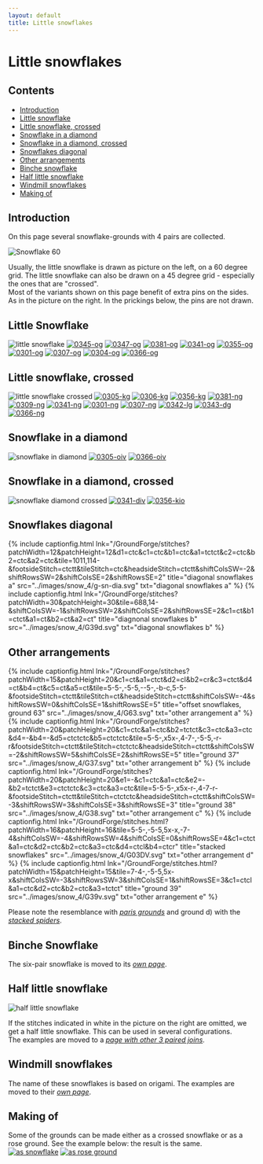```yaml
---
layout: default
title: Little snowflakes
---
```


# Little snowflakes

## Contents

* [Introduction](#introduction)
* [Little snowflake](#little-snowflake)
* [Little snowflake, crossed](#little-snowflake-crossed)
* [Snowflake in a diamond](#snowflake-in-a-diamond)
* [Snowflake in a diamond, crossed](#snowflake-in-a-diamond-crossed)
* [Snowflakes diagonal](#snowflakes-diagonal)
* [Other arrangements](#other-arrangements)
* [Binche snowflake](#binche-snowflake)
* [Half little snowflake](#half-little-snowflake)
* [Windmill snowflakes](#windmill-snowflakes)
* [Making of](#making-of)

## Introduction

On this page several snowflake-grounds with 4 pairs are collected.     

![Snowflake 60][p-snow-60]

Usually, the little snowflake is drawn as picture on the left, on a 60 degree grid. The little snowflake can also be drawn on a 45 degree grid - especially the ones that are "crossed".    
Most of the variants shown on this page benefit of extra pins on the sides. As in the picture on the right. In the prickings below, the pins are not drawn. 

<p style="clear: both"></p>

[p-snow-60]: ../images/snow_4/w-little-snow.png?align=right "snowflake drawing"

## Little Snowflake

![little snowflake][p-little-snow]
[![0345-og][P-0345-og]][T-0345-og] 
[![0347-og][P-0347-og]][T-0347-og] 
[![0381-og][P-0381-og]][T-0381-og] 
[![0341-og][P-0341-og]][T-0341-og] 
[![0355-og][P-0355-og]][T-0355-og] 
[![0301-og][P-0301-og]][T-0301-og] 
[![0307-og][P-0307-og]][T-0307-og] 
[![0304-og][P-0304-og]][T-0304-og] 
[![0366-og][P-0366-og]][T-0366-og]
<p style="clear: both"></p>

[p-little-snow]: ../images/snow_4/g-sn-oo.svg?align=right "little snowflake"
[P-0345-og]: ../images/snow_4/0345-og.png "0345-O"
[P-0347-og]: ../images/snow_4/0347-og.png "0347-O"
[P-0381-og]: ../images/snow_4/0381-og.png "0381-O"
[P-0341-og]: ../images/snow_4/0341-og.png "half stitch spider, 0341-O"
[P-0304-og]: ../images/snow_4/0304-og.png "0304-O"
[P-0355-og]: ../images/snow_4/0355-og.png "0355-O"
[P-0301-og]: ../images/snow_4/0301-og.png "s Gravenmoers, 0301-O"
[P-0307-og]: ../images/snow_4/0307-og.png "0307-O"
[P-0366-og]: ../images/snow_4/0366-og.png "0366-O"

[T-0345-og]: /GroundForge/stitches?patchWidth=12&patchHeight=20&c1=cr&a1=cl&b2=ctc&c3=c&a3=c&d4=tct&b4=tct&tile=5-5-,-5--,B-C-,-5-5&footsideStitch=ctctt&tileStitch=ct&headsideStitch=ctctt&shiftColsSW=-2&shiftRowsSW=4&shiftColsSE=2&shiftRowsSE=4
[T-0347-og]: /GroundForge/stitches?patchWidth=12&patchHeight=20&c1=c&a1=c&b2=ctc&c3=c&a3=c&d4=tct&b4=tct&tile=5-5-,-5--,B-C-,-5-5&footsideStitch=ctctt&tileStitch=ct&headsideStitch=ctctt&shiftColsSW=-2&shiftRowsSW=4&shiftColsSE=2&shiftRowsSE=4
[T-0381-og]: /GroundForge/stitches?patchWidth=12&patchHeight=20&c1=ct&a1=ct&b2=ct&c3=ct&a3=ct&d4=ct&b4=ct&tile=5-5-,-5--,B-C-,-5-5&footsideStitch=ctctt&tileStitch=ct&headsideStitch=ctctt&shiftColsSW=-2&shiftRowsSW=4&shiftColsSE=2&shiftRowsSE=4
[T-0341-og]: /GroundForge/stitches?patchWidth=12&patchHeight=16&c1=ctr&a1=ctl&b2=ctct&c3=ct&a3=ct&d4=ct&b4=ct&tile=5-5-,-5--,B-C-,-5-5&footsideStitch=ctctt&tileStitch=ct&headsideStitch=ctctt&shiftColsSW=-2&shiftRowsSW=4&shiftColsSE=2&shiftRowsSE=4
[T-0304-og]: /GroundForge/stitches?patchWidth=12&patchHeight=16&c1=cr&a1=cl&b2=c&c3=c&a3=c&d4=ctct&b4=tctc&tile=5-5-,-5--,B-C-,-5-5&footsideStitch=ctctt&tileStitch=c&headsideStitch=ctctt&shiftColsSW=-2&shiftRowsSW=4&shiftColsSE=2&shiftRowsSE=4
[T-0355-og]: /GroundForge/stitches?patchWidth=12&patchHeight=16&c1=cr&a1=cl&b2=ctc&c3=c&a3=c&d4=tctct&b4=tctct&tile=5-5-,-5--,B-C-,-5-5&footsideStitch=ctctt&tileStitch=ctct&headsideStitch=ctctt&shiftColsSW=-2&shiftRowsSW=4&shiftColsSE=2&shiftRowsSE=4
[T-0301-og]: /GroundForge/stitches?patchWidth=12&patchHeight=16&c1=ctr&a1=ctl&b2=ct&c3=ct&a3=ct&d4=cttct&b4=cttct&tile=5-5-,-5--,B-C-,-5-5&footsideStitch=ctctt&tileStitch=ctct&headsideStitch=ctctt&shiftColsSW=-2&shiftRowsSW=4&shiftColsSE=2&shiftRowsSE=4
[T-0307-og]: /GroundForge/stitches?patchWidth=12&patchHeight=16&c1=ct&a1=ct&b2=ctct&c3=c&a3=c&d4=tctct&b4=tctct&tile=5-5-,-5--,B-C-,-5-5&footsideStitch=ctctt&tileStitch=ctct&headsideStitch=ctctt&shiftColsSW=-2&shiftRowsSW=4&shiftColsSE=2&shiftRowsSE=4
[T-0366-og]: /GroundForge/stitches?patchWidth=16&patchHeight=20&c1=ctc&a1=ctc&b2=tctct&c3=ctc&a3=ctc&d4=ctc&b4=ctc&tile=5-5-,-5--,B-C-,-5-5&footsideStitch=ctctt&tileStitch=ctc&headsideStitch=ctctt&shiftColsSW=-2&shiftRowsSW=4&shiftColsSE=2&shiftRowsSE=4

## Little snowflake, crossed

![little snowflake crossed][p-sn-cr]
[![0305-kg][P-0305-kg]][T-0305-kg]
[![0306-kg][P-0306-kg]][T-0306-kg] 
[![0356-kg][P-0356-kg]][T-0356-kg] 
[![0381-ng][P-0381-ng]][T-0381-ng] 
[![0309-ng][P-0309-ng]][T-0309-ng] 
[![0341-ng][P-0341-ng]][T-0341-ng] 
[![0301-ng][P-0301-ng]][T-0301-ng] 
[![0307-ng][P-0307-ng]][T-0307-ng] 
[![0342-lg][P-0342-lg]][T-0342-lg] 
[![0343-dg][P-0343-dg]][T-0343-dg] 
[![0366-ng][P-0366-ng]][T-0366-ng] 
<p style="clear: both"></p>

[p-sn-cr]: ../images/snow_4/g-sn-cr.svg?align=right "little snowflake, crossed"
[P-0305-kg]: ../images/snow_4/0305-kg.png "0305-K"
[P-0306-kg]: ../images/snow_4/0306-kg.png "0306-K"
[P-0356-kg]: ../images/snow_4/0356-kg.png "0356-K"
[P-0381-ng]: ../images/snow_4/0381-ng.png "0381-N"
[P-0309-ng]: ../images/snow_4/0309-ng.png "0309-N"
[P-0341-ng]: ../images/snow_4/0341-ng.png "0341-N"
[P-0301-ng]: ../images/snow_4/0301-ng.png "s Gravenmoers, 0301-N"
[P-0307-ng]: ../images/snow_4/0307-ng.png "0307-N"
[P-0342-lg]: ../images/snow_4/0342-lg.png "0342-L"
[P-0343-dg]: ../images/snow_4/0343-dg.png "0343-D"
[P-0366-ng]: ../images/snow_4/0366-ng.png "0366-N"

[T-0305-kg]: /GroundForge/stitches?patchWidth=24&patchHeight=24&e1=c&c1=c&h2=tctct&f2=c&d2=tctct&b2=c&g3=cl&a3=cr&h4=tct&tile=--B-C---,-E-5-O-K,5-----5-,-------5&footsideStitch=ctctt&tileStitch=ct&headsideStitch=ctctt&shiftColsSW=-4&shiftRowsSW=4&shiftColsSE=4&shiftRowsSE=4
[T-0306-kg]: /GroundForge/stitches?patchWidth=24&patchHeight=24&c1=c&e1=c&b2=c&d2=tctc&f2=c&h2=ctct&a3=cr&g3=cl&h4=tct&shiftColsSE=4&shiftRowsSE=4&shiftColsSW=-4&shiftRowsSW=4&tile=--B-C---,-E-5-O-K,5-----5-,-------5
[T-0356-kg]: /GroundForge/stitches?patchWidth=20&patchHeight=20&e1=c&c1=c&h2=ctct&f2=c&d2=tctc&b2=c&g3=cl&a3=cr&h4=ctc&tile=--B-C---,-E-5-O-K,5-----5-,-------5&footsideStitch=ctctt&tileStitch=ct&headsideStitch=ctctt&shiftColsSW=-4&shiftRowsSW=4&shiftColsSE=4&shiftRowsSE=4
[T-0381-ng]: /GroundForge/stitches?patchWidth=20&patchHeight=20&e1=ct&c1=ct&h2=ct&f2=ct&d2=ct&b2=ct&g3=ct&a3=ct&h4=ct&tile=--B-C---,-E-5-O-K,5-----5-,-------5&footsideStitch=ctctt&tileStitch=ct&headsideStitch=ctctt&shiftColsSW=-4&shiftRowsSW=4&shiftColsSE=4&shiftRowsSE=4
[T-0309-ng]: /GroundForge/stitches?patchWidth=24&patchHeight=24&e1=c&c1=c&h2=ctc&f2=tct&d2=ctc&b2=tct&g3=cl&a3=cr&h4=tct&tile=--B-C---,-E-5-O-K,5-----5-,-------5&footsideStitch=ctctt&tileStitch=ctct&headsideStitch=ctctt&shiftColsSW=-4&shiftRowsSW=4&shiftColsSE=4&shiftRowsSE=4
[T-0341-ng]: /GroundForge/stitches?patchWidth=20&patchHeight=20&e1=ct&c1=ct&h2=ct&f2=ct&d2=ct&b2=ct&g3=ct&a3=ct&h4=ctct&tile=--B-C---,-E-5-O-K,5-----5-,-------5&footsideStitch=ctctt&tileStitch=ct&headsideStitch=ctctt&shiftColsSW=-4&shiftRowsSW=4&shiftColsSE=4&shiftRowsSE=4
[T-0301-ng]: /GroundForge/stitches?patchWidth=16&patchHeight=16&e1=ct&c1=ct&h2=cttct&f2=ct&d2=cttct&b2=ct&g3=ctl&a3=ctr&h4=ct&tile=--B-C---,-E-5-O-K,5-----5-,-------5&tileStitch=ct&shiftColsSW=-4&shiftRowsSW=4&shiftColsSE=4&shiftRowsSE=4
[T-0307-ng]: /GroundForge/stitches?patchWidth=24&patchHeight=24&e1=ct&c1=ct&h2=ctct&f2=ct&d2=ctct&b2=ct&g3=ct&a3=ct&h4=ctct&tile=--B-C---,-E-5-O-K,5-----5-,-------5&footsideStitch=ctctt&tileStitch=ct&headsideStitch=ctctt&shiftColsSW=-4&shiftRowsSW=4&shiftColsSE=4&shiftRowsSE=4
[T-0342-lg]: /GroundForge/stitches?patchWidth=20&patchHeight=20&e1=c&c1=c&h2=ct&f2=ctc&d2=tc&b2=ctc&g3=ct&a3=ct&h4=ctct&tile=--B-C---,-E-5-O-K,5-----5-,-------5&footsideStitch=ctctt&tileStitch=ctct&headsideStitch=ctctt&shiftColsSW=-4&shiftRowsSW=4&shiftColsSE=4&shiftRowsSE=4
[T-0343-dg]: /GroundForge/stitches?patchWidth=20&patchHeight=20&e1=ct&c1=ct&h2=ct&f2=ctct&d2=ct&b2=ctct&g3=c&a3=c&h4=tctct&tile=--B-C---,-E-5-O-K,5-----5-,-------5&footsideStitch=ctctt&tileStitch=ct&headsideStitch=ctctt&shiftColsSW=-4&shiftRowsSW=4&shiftColsSE=4&shiftRowsSE=4
[T-0366-ng]: /GroundForge/stitches?patchWidth=20&patchHeight=20&e1=ctc&c1=ctc&h2=ctc&f2=tct&d2=ctc&b2=tct&g3=ctc&a3=ctc&h4=tctct&tile=--B-C---,-E-5-O-K,5-----5-,-------5&footsideStitch=ctctt&tileStitch=ctc&headsideStitch=ctctt&shiftColsSW=-4&shiftRowsSW=4&shiftColsSE=4&shiftRowsSE=4

## Snowflake in a diamond

![snowflake in diamond][p-snow-diamond]
[![0305-oiv][P-0305-oiv]][T-0305-oiv] 
[![0366-oiv][P-0366-oiv]][T-0366-oiv]
<p style="clear: both"></p>

[p-snow-diamond]: ../images/snow_4/g-sn-uni-sq.svg?align=right "snowflake in a diamond"
[P-0305-oiv]: ../images/snow_4/0305-oiv.png "0305-O"
[P-0366-oiv]: ../images/snow_4/0366-oiv.png "0366-I"

[T-0305-oiv]: /GroundForge/stitches?patchWidth=12&patchHeight=12&a1=ct&d1=ctctt&b2=ctr&c2=ctctt&d2=ctct_4&e2=ctctt&f2=ctl&a3=ctctt&b3=ctctt&c3=ct&e3=ct&f3=ctctt&shiftColsSE=3&shiftRowsSE=3&shiftColsSW=-3&shiftRowsSW=3&tile=5--5--,-C632B,566-22
[T-0366-oiv]: /GroundForge/stitches?patchWidth=12&patchHeight=12&paintStitches=ctct&d1=ctct&a1=tctct&f2=ctcl&e2=ctct&d2=ctc&c2=ctct&b2=ctcr&f3=ctct&e3=ctc&c3=ctc&b3=ctct&a3=ctct&tile=5--5--,-C632B,566-22&shiftColsSW=-3&shiftRowsSW=3&shiftColsSE=3&shiftRowsSE=3

## Snowflake in a diamond, crossed

![snowflake diamond crossed][p-snow-diax]
[![0341-div][P-0341-div]][T-0341-div] 
[![0356-kio][P-0356-kio]][T-0356-kio]   
<p style="clear: both"></p>

[p-snow-diax]: ../images/snow_4/g-sn-uni-sc.svg?align=right "snowflake crossed in a diamond"
[P-0341-div]: ../images/snow_4/0341-div.png "0341-D"
[P-0356-kio]: ../images/snow_4/0356-kio.png "0356-K"

[T-0341-div]: /GroundForge/stitches?patchWidth=17&patchHeight=16&j1=ctctt&f1=ctctt&d1=ctct&c1=ct&b1=ctct&d2=ct&b2=ct&h3=ctctt&c3=ctct&d4=ct&b4=ct&j5=ctctt&f5=ctctt&d5=ctctt&c5=ct&b5=ctctt&tile=-O3E-5---5,-4-7--W-Y-,--5----5--,-B-C--Y-W-,-158-L---H&tileStitch=ctct&shiftColsSW=-5&shiftRowsSW=5&shiftColsSE=5&shiftRowsSE=5
[T-0356-kio]: /GroundForge/stitches?patchWidth=17&patchHeight=16&j1=ctcl&f1=ctcr&d1=c&c1=ctct&b1=c&d2=cr&b2=cl&h3=ctct&c3=ctc&d4=c&b4=c&j5=ctcr&f5=ctcl&d5=c&c5=tctc&b5=c&tile=-O3E-5---5,-4-7--W-Y-,--5----5--,-B-C--Y-W-,-158-L---H&footsideStitch=tctct&tileStitch=ctc&headsideStitch=tctct&shiftColsSW=-5&shiftRowsSW=5&shiftColsSE=5&shiftRowsSE=5

## Snowflakes diagonal

{% include captionfig.html
    lnk="/GroundForge/stitches?patchWidth=12&patchHeight=12&d1=ctc&c1=ctc&b1=ctc&a1=tctct&c2=ctc&b2=ctc&a2=ctc&tile=1011,114-&footsideStitch=ctctt&tileStitch=ctc&headsideStitch=ctctt&shiftColsSW=-2&shiftRowsSW=2&shiftColsSE=2&shiftRowsSE=2"
    title="diagonal snowflakes a"
    src="../images/snow_4/g-sn-dia.svg"
    txt="diagonal snowflakes a"
%} 
{% include captionfig.html
    lnk="/GroundForge/stitches?patchWidth=30&patchHeight=30&tile=688,14-&shiftColsSW=-1&shiftRowsSW=2&shiftColsSE=2&shiftRowsSE=2&c1=ct&b1=ctct&a1=ct&b2=ct&a2=ct"
    title="diagnonal snowflakes b"
    src="../images/snow_4/G39d.svg"
    txt="diagonal snowflakes b"
%} 
<p style="clear: both"></p>

## Other arrangements

{% include captionfig.html
    lnk="/GroundForge/stitches?patchWidth=15&patchHeight=20&c1=ct&a1=ctct&d2=cl&b2=cr&c3=ctct&d4=ct&b4=ct&c5=ct&a5=ct&tile=5-5-,-5-5,--5-,-b-c,5-5-&footsideStitch=ctctt&tileStitch=ct&headsideStitch=ctctt&shiftColsSW=-4&shiftRowsSW=0&shiftColsSE=1&shiftRowsSE=5"
    title="offset snowflakes, ground 63"
    src="../images/snow_4/G63.svg"
    txt="other arrangement a"
%} 
{% include captionfig.html
    lnk="/GroundForge/stitches?patchWidth=20&patchHeight=20&c1=ctc&a1=ctc&b2=tctct&c3=ctc&a3=ctc&d4=-&b4=-&d5=ctctctc&b5=ctctctc&tile=5-5-,x5x-,4-7-,-5-5,-r-r&footsideStitch=ctctt&tileStitch=ctctctc&headsideStitch=ctctt&shiftColsSW=-2&shiftRowsSW=5&shiftColsSE=2&shiftRowsSE=5"
    title="ground 37"
    src="../images/snow_4/G37.svg"
    txt="other arrangement b"
%} 
{% include captionfig.html
    lnk="/GroundForge/stitches?patchWidth=20&patchHeight=20&e1=-&c1=ctc&a1=ctc&e2=-&b2=tctct&e3=ctctctc&c3=ctc&a3=ctc&tile=5-5-5-,x5x-r-,4-7-r-&footsideStitch=ctctt&tileStitch=ctctctc&headsideStitch=ctctt&shiftColsSW=-3&shiftRowsSW=3&shiftColsSE=3&shiftRowsSE=3"
    title="ground 38"
    src="../images/snow_4/G38.svg"
    txt="other arrangement c"
%} 
{% include captionfig.html
    lnk="/GroundForge/stitches.html?patchWidth=16&patchHeight=16&tile=5-5-,-5-5,5x-x,-7-4&shiftColsSW=-4&shiftRowsSW=4&shiftColsSE=0&shiftRowsSE=4&c1=ctct&a1=ctc&d2=ctc&b2=ctc&a3=ctc&d4=ctcl&b4=ctcr"
    title="stacked snowflakes"
    src="../images/snow_4/G03DV.svg"
    txt="other arrangement d"
%} 
{% include captionfig.html
    lnk="/GroundForge/stitches.html?patchWidth=15&patchHeight=15&tile=7-4-,-5-5,5x-x&shiftColsSW=-3&shiftRowsSW=3&shiftColsSE=1&shiftRowsSE=3&c1=ctcl&a1=ctc&d2=ctc&b2=ctc&a3=tctct"
    title="ground 39"
    src="../images/snow_4/G39v.svg"
    txt="other arrangement e"
%} 
<p style="clear: both"></p>

Please note the resemblance with [_paris grounds_][page-paris-alt] and ground d) with the [_stacked spiders_][page-st-sp]. 

[page-st-sp]: ../docs/spin_04#stacked-spiders
[page-paris-alt]: ../docs/paris#another-arrangement

## Binche Snowflake

The six-pair snowflake is moved to its [_own page_][page_snow_6].

## Half little snowflake

![half little snowflake][p-half-snowflake]

If the stitches indicated in white in the picture on the right are omitted, we get a half little snowflake. This can be used in several configurations.  
The examples are moved to a [_page with other 3 paired joins_][page-snow-3].
<p style="clear: both"></p>

[p-half-snowflake]: ../images/snow_4/half-snowflake.png?align=right "half little snowflake"

## Windmill snowflakes

The name of these snowflakes is based on origami. The examples are moved to their [_own page_][page_wind].

## Making of

Some of the grounds can be made either as a crossed snowflake or as a rose ground. See the example below: the result is the same.  
[![as snowflake][pp-0356-kg]][tt-0356-kg] 
[![as rose ground][pp-0116-kg]][tt-0116-kg]
<p style="clear: both"></p>
   
[pp-0116-kg]: ../images/snow_4/0116-kg-s.png "0116-K and 0356-K as a rose ground"
[pp-0356-kg]: ../images/snow_4/0356-kg-s.png "0356-K and 0116-K as a crossed snowflake ground"

[tt-0116-kg]: /GroundForge/stitches?patchWidth=12&patchHeight=16&d1=c&c1=ctctc&b1=c&a1=ctctc&d2=ctc&b2=ctc&tile=5831,-4-7&footsideStitch=ctctt&tileStitch=ctct&headsideStitch=ctctt&shiftColsSW=-2&shiftRowsSW=2&shiftColsSE=2&shiftRowsSE=2
[tt-0356-kg]: /GroundForge/stitches?patchWidth=20&patchHeight=20&e1=c&c1=c&h2=ctct&f2=c&d2=tctc&b2=c&g3=cl&a3=cr&h4=ctc&tile=--B-C---,-E-5-O-K,5-----5-,-------5&footsideStitch=ctctt&tileStitch=ct&headsideStitch=ctctt&shiftColsSW=-4&shiftRowsSW=4&shiftColsSE=4&shiftRowsSE=4

[page-tips]: ../docs/tricks#ground-names
[page-rose]: ../docs/roses#rose-ground-in-a-diamond
[page-snow-3]: ../docs/snow_3#half_little_snowflake
[page_snow_6]: ../docs/snow_6#binche-snowflakes
[page_wind]: ../docs/windmills


